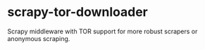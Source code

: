# scrapy-tor-downloader
Scrapy middleware with TOR support for more robust scrapers or anonymous scraping.
